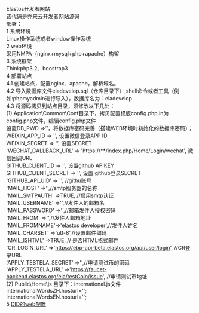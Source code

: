Elastos开发者网站  
该代码是亦来云开发者网站源码  
部署：  
1 系统环境  
  Linux操作系统或者window操作系统  
2	web环境  
  采用NMPA（nginx+mysql+php+apache）构架  
3	系统框架  
  Thinkphp3.2、boostrap3  
4	部署站点  
  4.1	创建站点，配置nginx、apache，解析域名。  
  4.2	导入数据库文件eladevelop.sql（仓库目录下）,shell命令或者工具（例如:phpmyadmin进行导入），数据库名为：eladevelop  
  4.3	将源码拷贝到站点目录，须修改以下几处：  
​    (1)	Application\Common\Conf目录下，拷贝配置模版config.php.in为config.php文件，编辑config.php文件  
​      设置DB_PWD =>’’，将数据库密码完善（搭建WEB环境时初始化的数据库密码）；  
​      WEIXIN_APP_ID    =>  '',    设置微信登录APP ID  
​      WEIXIN_SECRET   =>  '',     设置SECRET  
      'WECHAT_CALLBACK_URL'   =>  'https://**/index.php/Home/Login/wechat', 微信回调URL  
​      GITHUB_CLIENT_ID   =>  '',     设置github APIKEY  
​      GITHUB_CLIENT_SECRET   =>  '',  设置 github登录SECRET   
​      'GITHUB_API_UID'		=> '', //githu账号    
      'MAIL_HOST' =>'',//smtp服务器的名称  
      'MAIL_SMTPAUTH' =>TRUE, //启用smtp认证  
      'MAIL_USERNAME' =>'',//发件人的邮箱名  
      'MAIL_PASSWORD' =>'',//邮箱发件人授权密码  
      'MAIL_FROM' =>'',//发件人邮箱地址  
      'MAIL_FROMNAME'=>'elastos developer',//发件人姓名  
      'MAIL_CHARSET' =>'utf-8',//设置邮件编码    
      'MAIL_ISHTML' =>TRUE, // 是否HTML格式邮件  
​       'CR_LOGIN_URL' =>'https://ebp-api-beta.elastos.org/api/user/login', //CR登录URL  
​       'APPLY_TESTELA_SECRET' =>'',//申请测试币的密码  
​       'APPLY_TESTELA_URL' =>'https://faucet-backend.elastos.org/ela/testCoin/issue',    //申请测试币地址   
​    (2) Public\Home\js 目录下：international.js文件  
    internationalWordsZH.hosturl='';  
    internationalWordsEN.hosturl='';  
   5 [DID的web配置](https://github.com/yunyouming/Elastos.ORG.Developer/blob/master/webdid/did_readme.md)
